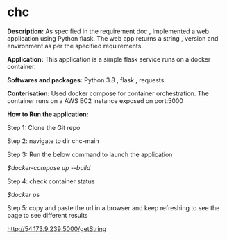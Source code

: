 # chc
**Description:** As specified in the requirement doc , Implemented a web application using Python flask. The web app returns a string , version and environment as per the specified requirements.

**Application:** This application is a simple flask service runs on a docker container.

**Softwares and packages:** Python 3.8 , flask , requests.

**Conterisation:** Used docker compose for container orchestration. The container runs on a AWS EC2 instance exposed on port:5000

**How to Run the application:**

Step 1: Clone the Git repo

Step 2: navigate to dir chc-main

Step 3: Run the below command to launch the application

_$docker-compose up --build_

Step 4: check container status 

_$docker ps_

Step 5: copy and paste the url in a browser  and keep refreshing to see the page to see different results

http://54.173.9.239:5000/getString
